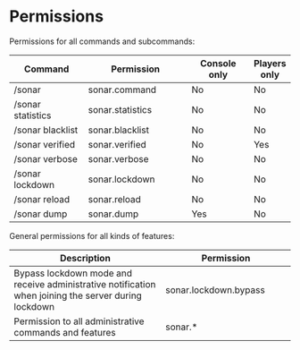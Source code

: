 # Permissions

Permissions for all commands and subcommands:

<table><thead><tr><th width="188">Command</th><th width="259">Permission</th><th width="155">Console only</th><th>Players only</th></tr></thead><tbody><tr><td>/sonar</td><td>sonar.command</td><td>No</td><td>No</td></tr><tr><td>/sonar statistics</td><td>sonar.statistics</td><td>No</td><td>No</td></tr><tr><td>/sonar blacklist</td><td>sonar.blacklist</td><td>No</td><td>No</td></tr><tr><td>/sonar verified</td><td>sonar.verified</td><td>No</td><td>Yes</td></tr><tr><td>/sonar verbose</td><td>sonar.verbose</td><td>No</td><td>No</td></tr><tr><td>/sonar lockdown</td><td>sonar.lockdown</td><td>No</td><td>No</td></tr><tr><td>/sonar reload</td><td>sonar.reload</td><td>No</td><td>No</td></tr><tr><td>/sonar dump</td><td>sonar.dump</td><td>Yes</td><td>No</td></tr></tbody></table>

General permissions for all kinds of features:

<table><thead><tr><th width="477">Description</th><th width="272.33333333333326">Permission</th></tr></thead><tbody><tr><td>Bypass lockdown mode and receive administrative notification when joining the server during lockdown</td><td>sonar.lockdown.bypass</td></tr><tr><td>Permission to all administrative commands and features</td><td>sonar.*</td></tr></tbody></table>
